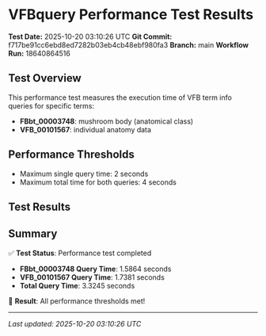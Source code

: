 # VFBquery Performance Test Results

**Test Date:** 2025-10-20 03:10:26 UTC
**Git Commit:** f717be91cc6ebd8ed7282b03eb4cb48ebf980fa3
**Branch:** main
**Workflow Run:** 18640864516

## Test Overview

This performance test measures the execution time of VFB term info queries for specific terms:

- **FBbt_00003748**: mushroom body (anatomical class)
- **VFB_00101567**: individual anatomy data

## Performance Thresholds

- Maximum single query time: 2 seconds
- Maximum total time for both queries: 4 seconds

## Test Results



## Summary

✅ **Test Status**: Performance test completed

- **FBbt_00003748 Query Time**: 1.5864 seconds
- **VFB_00101567 Query Time**: 1.7381 seconds
- **Total Query Time**: 3.3245 seconds

🎉 **Result**: All performance thresholds met!

---
*Last updated: 2025-10-20 03:10:26 UTC*
